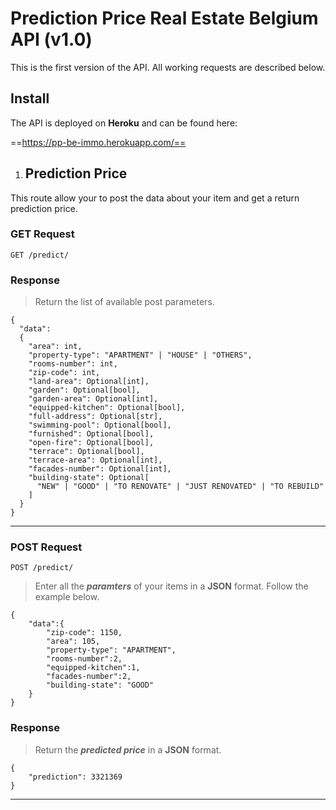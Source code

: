 # Prediction Price Real Estate Belgium API (v1.0)

This is the first version of the API. All working requests are described below. 

## Install 
The API is deployed on **Heroku** and can be found here: 

==https://pp-be-immo.herokuapp.com/==

1. ## Prediction Price

This route allow your to post the data about your item and get a return prediction price. 

### GET Request 

`GET /predict/` 

### Response 

> Return the list of available post parameters. 

```
{
  "data": 
  {
    "area": int,
    "property-type": "APARTMENT" | "HOUSE" | "OTHERS",
    "rooms-number": int,
    "zip-code": int,
    "land-area": Optional[int],
    "garden": Optional[bool],
    "garden-area": Optional[int],
    "equipped-kitchen": Optional[bool],
    "full-address": Optional[str],
    "swimming-pool": Optional[bool],
    "furnished": Optional[bool],
    "open-fire": Optional[bool],
    "terrace": Optional[bool],
    "terrace-area": Optional[int],
    "facades-number": Optional[int],
    "building-state": Optional[
      "NEW" | "GOOD" | "TO RENOVATE" | "JUST RENOVATED" | "TO REBUILD"
    ]
  }
} 
``` 

---

### POST Request
` POST /predict/ `

> Enter all the **_paramters_** of your items in a **JSON** format. 
> Follow the example below. 

```
{
    "data":{
        "zip-code": 1150,
        "area": 105,
        "property-type": "APARTMENT",
        "rooms-number":2,
        "equipped-kitchen":1,
        "facades-number":2,
        "building-state": "GOOD"
    }
}
``` 

### Response

> Return the **_predicted price_** in a **JSON** format. 

```
{
    "prediction": 3321369
}
``` 

--- 


